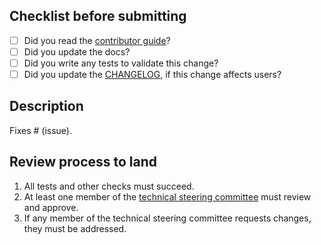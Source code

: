 ## Checklist before submitting

- [ ] Did you read the [contributor guide](https://github.com/horovod/horovod/blob/master/CONTRIBUTING.md)?
- [ ] Did you update the docs?
- [ ] Did you write any tests to validate this change?  
- [ ] Did you update the [CHANGELOG](https://github.com/horovod/horovod/blob/master/CHANGELOG.md), if this change affects users?

## Description

Fixes # (issue).

## Review process to land 

1. All tests and other checks must succeed.
2. At least one member of the [technical steering committee](https://github.com/horovod/horovod/blob/master/CONTRIBUTING.md) must review and approve.
3. If any member of the technical steering committee requests changes, they must be addressed.
